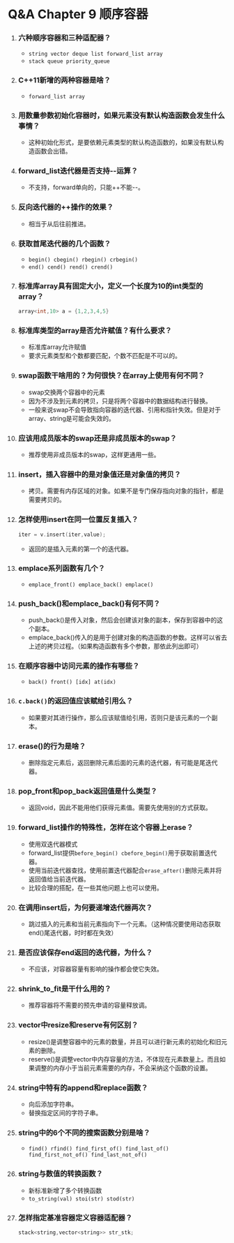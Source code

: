 # Q&A Chapter 9 顺序容器

1. ### 六种顺序容器和三种适配器？

   + `string vector deque list forward_list array`
   + `stack queue priority_queue`

2. ### C++11新增的两种容器是啥？

   + `forward_list array`

3. ### 用数量参数初始化容器时，如果元素没有默认构造函数会发生什么事情？

   + 这种初始化形式，是要依赖元素类型的默认构造函数的，如果没有默认构造函数会出错。

4. ### forward_list迭代器是否支持--运算？

   + 不支持，forward单向的，只能++不能--。

5. ### 反向迭代器的++操作的效果？

   + 相当于从后往前推进。

6. ### 获取首尾迭代器的几个函数？

   + `begin() cbegin() rbegin() crbegin()`
   + `end() cend() rend() crend()`

7. ### 标准库array具有固定大小，定义一个长度为10的int类型的array？

   ```c++
   array<int,10> a = {1,2,3,4,5}
   ```

8. ### 标准库类型的array是否允许赋值？有什么要求？

   + 标准库array允许赋值
   + 要求元素类型和个数都要匹配，个数不匹配是不可以的。

9. ### swap函数干啥用的？为何很快？在array上使用有何不同？

   + swap交换两个容器中的元素
   + 因为不涉及到元素的拷贝，只是将两个容器中的数据结构进行替换。
   + 一般来说swap不会导致指向容器的迭代器、引用和指针失效。但是对于array、string是可能会失效的。

10. ### 应该用成员版本的swap还是非成员版本的swap？

    + 推荐使用非成员版本的swap，这样更通用一些。

11. ### insert，插入容器中的是对象值还是对象值的拷贝？

    + 拷贝。需要有内存区域的对象。如果不是专门保存指向对象的指针，都是需要拷贝的。

12. ### 怎样使用insert在同一位置反复插入？

    ```c++
    iter = v.insert(iter,value);
    ```

    + 返回的是插入元素的第一个的迭代器。

13. ### emplace系列函数有几个？

    + `emplace_front() emplace_back() emplace()`

14. ### push_back()和emplace_back()有何不同？

    + push_back()是传入对象，然后会创建该对象的副本，保存到容器中的这个副本。
    + emplace_back()传入的是用于创建对象的构造函数的参数。这样可以省去上述的拷贝过程。（如果构造函数有多个参数，那依此列出即可）

15. ### 在顺序容器中访问元素的操作有哪些？

    + `back() front() [idx] at(idx)`

16. ### `c.back()`的返回值应该赋给引用么？

    + 如果要对其进行操作，那么应该赋值给引用，否则只是该元素的一个副本。

17. ### erase()的行为是啥？

    + 删除指定元素后，返回删除元素后面的元素的迭代器，有可能是尾迭代器。

18. ### pop_front和pop_back返回值是什么类型？

    + 返回void，因此不能用他们获得元素值。需要先使用别的方式获取。

19. ### forward_list操作的特殊性，怎样在这个容器上erase？

    + 使用双迭代器模式
    + forward_list提供`before_begin() cbefore_begin()`用于获取前置迭代器。
    + 使用当前迭代器查找，使用前置迭代器配合`erase_after()`删除元素并将返回值给当前迭代器。
    + 比较合理的搭配，在一些其他问题上也可以使用。

20. ### 在调用insert后，为何要递增迭代器两次？

    + 跳过插入的元素和当前元素指向下一个元素。（这种情况要使用动态获取end()尾迭代器，时时都在失效）

21. ### 是否应该保存end返回的迭代器，为什么？

    + 不应该，对容器容量有影响的操作都会使它失效。

22. ### shrink_to_fit是干什么用的？

    + 推荐容器将不需要的预先申请的容量释放调。

23. ### vector中resize和reserve有何区别？

    + resize()是调整容器中的元素的数量，并且可以进行新元素的初始化和旧元素的删除。
    + reserve()是调整vector中内存容量的方法，不体现在元素数量上。而且如果调整的内存小于当前元素需要的内存，不会采纳这个函数的设置。

24. ### string中特有的append和replace函数？

    + 向后添加字符串。
    + 替换指定区间的字符子串。

25. ### string中的6个不同的搜索函数分别是啥？

    + `find() rfind() find_first_of() find_last_of() find_first_not_of() find_last_not_of()`

26. ### string与数值的转换函数？

    + 新标准新增了多个转换函数
    + `to_string(val) stoi(str) stod(str)`

27. ### 怎样指定基准容器定义容器适配器？

    ```c++
    stack<string,vector<string>> str_stk;
    ```
